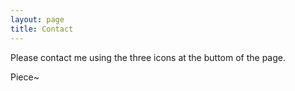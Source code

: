 ```yaml
---
layout: page
title: Contact
---
```


Please contact me using the three icons at the buttom of the page. 

Piece~
